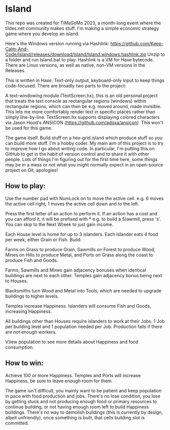 # Island

This repo was created for TiMaSoMo 2023, a month-long event where the tildes.net community makes stuff. I'm making a simple economic strategy game where you develop an island.

Here's the Windows version running via Hashlink: https://github.com/Keep-Calm-And-Code/Island/releases/download/Island/Island.windows.hashlink.zip Unzip to a folder and run Island.bat to play. Hashlink is a VM for Haxe bytecode. There are Linux versions, as well as native, non-VM versions in the Releases.

This is written in Haxe. Text-only output, keyboard-only input to keep things code-focused. There are broadly two parts to the project:

A text-windowing module (TextScreen.hx), this is an old personal project that treats the text console as rectangular regions (windows) within rectangular regions, which can then be e.g. moved around, made invisible. This lets me more comfortably render text in specific places rather than simply line-by-line. TextScreen.hx supports displaying colored characters via Jason Hood's ANSICON (https://github.com/adoxa/ansicon). This won't be used for this game.

The game itself. Build stuff on a hex-grid island which produce stuff so you can build more stuff. I'm a hobby coder. My main aim of this project is to try to improve how I go about writing code. In particular, I'm putting this on GitHub to get in the habit of version control and to share it with other people. Lots of things I'm figuring out for the first time here, some things may be in a mess or not what you might normally expect in an open-source project on Git, apologies!

How to play:
------------

Use the number pad with NumLock on to move the active cell. e.g. 6 moves the active cell right, 1 moves the active cell down and to the left.

Press the first letter of an action to perform it. If an action has a cost and you can afford it, it will be prefixed with * e.g. to build a S)awmill, press 's'. You can skip to the Next W)eek to just gain income.

Each House level is home for up to 3 islanders. Each islander eats 4 food per week, either Grain or Fish. Build:

Farms on Grass to produce Grain,
Sawmills on Forest to produce Wood,
Mines on Hills to produce Metal, and
Ports on Grass along the coast to produce Fish and Goods.

Farms, Sawmills and Mines gain adjacency bonuses when identical buildings are next to each other. Temples gain adjacency bonus being next to Houses.

Blacksmiths turn Wood and Metal into Tools, which are needed to upgrade buildings to higher levels.

Temples increase Happiness. Islanders will consume Fish and Goods, increasing Happiness.

All buildings other than Houses require islanders to work at their Jobs. 1 Job per building level and 1 population needed per Job. Production falls if there are not enough workers.

V)iew population to see more details about Happiness and food consumption.


How to win:
-----------

Achieve 100 or more Happiness. Temples and Ports will increase Happiness, be sure to leave enough room for them.

The game isn't difficult, you mainly want to be patient and keep population in pace with food production and jobs. There's no lose condition, you lose by getting stuck and not producing enough food or primary resources to continue building, or not having enough room left to build Happiness buildings. There's no way to demolish buildings (this is currently by design, albeit unfriendly), once something is built, that cells building slot is committed.
